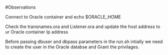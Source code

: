 #Observations

Connect to Oracle container and echo $ORACLE_HOME

Check the transnames.ora and Listener.ora and update the host address to ur Oracle container Ip address

Before passing dbuser and dbpass parameters in the run.sh intially we need to create the user in the Oracle databse and Grant the privilages. 
